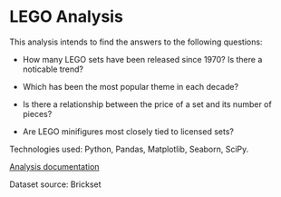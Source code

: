 # LEGO Analysis

This analysis intends to find the answers to the following questions:

* How many LEGO sets have been released since 1970? Is there a noticable trend?

* Which has been the most popular theme in each decade?

* Is there a relationship between the price of a set and its number of pieces?

* Are LEGO minifigures most closely tied to licensed sets?

Technologies used: Python, Pandas, Matplotlib, Seaborn, SciPy.

<a href="https://github.com/Mlindens/LEGO_Analysis/blob/main/LEGO%20Analysis.ipynb" title="Here">Analysis documentation</a>

Dataset source: Brickset
